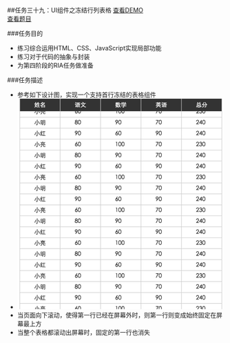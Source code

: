 ##任务三十九：UI组件之冻结行列表格
[查看DEMO](https://rawgit.com/cjlalala/2016-IFE/master/phase03/task39/task39.html)<br>
[查看题目](http://ife.baidu.com/2016/task/detail?taskId=39)

###任务目的
* 练习综合运用HTML、CSS、JavaScript实现局部功能
* 练习对于代码的抽象与封装
* 为第四阶段的RIA任务做准备

###任务描述
* 参考如下设计图，实现一个支持首行冻结的表格组件
* ![](https://github.com/cjlalala/2016-IFE/blob/master/phase03/task39/task39.jpg)
* 当页面向下滚动，使得第一行已经在屏幕外时，则第一行则变成始终固定在屏幕最上方
* 当整个表格都滚动出屏幕时，固定的第一行也消失

